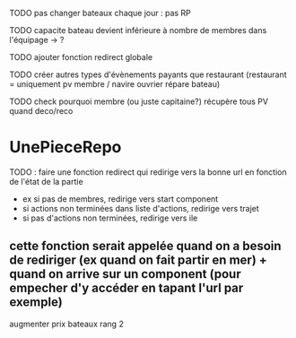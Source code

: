 TODO pas changer bateaux chaque jour : pas RP

TODO capacite bateau devient inférieure à nombre de membres dans l'équipage -> ?

TODO ajouter fonction redirect globale

TODO créer autres types d'évènements payants que restaurant (restaurant = uniquement pv membre / navire ouvrier répare bateau)

TODO check pourquoi membre (ou juste capitaine?) récupère tous PV quand deco/reco

# UnePieceRepo
TODO : faire une fonction redirect qui redirige vers la bonne url en fonction de l'état de la partie 
- ex si pas de membres, redirige vers start component
- si actions non terminées dans liste d'actions, redirige vers trajet
- si pas d'actions non terminées, redirige vers ile
## cette fonction serait appelée quand on a besoin de rediriger (ex quand on fait partir en mer) + quand on arrive sur un component (pour empecher d'y accéder en tapant l'url par exemple)

augmenter prix bateaux rang 2

